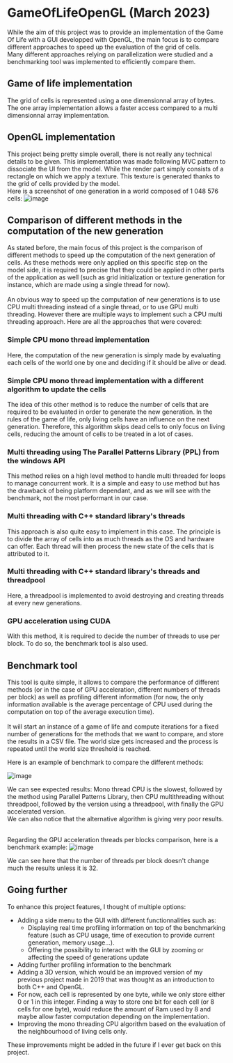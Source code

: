 # GameOfLifeOpenGL (March 2023)

While the aim of this project was to provide an implementation of the Game Of Life with a GUI developped with OpenGL, the main focus is to compare different
approaches to speed up the evaluation of the grid of cells. <br>
Many different approaches relying on parallelization were studied and a benchmarking tool was implemented to efficiently compare them.

## Game of life implementation

The grid of cells is represented using a one dimensionnal array of bytes. The one array implementation allows a faster access compared to a multi dimensionnal array implementation.

## OpenGL implementation

This project being pretty simple overall, there is not really any technical details to be given. This implementation was made following MVC pattern to dissociate the UI from 
the model. While the render part simply consists of a rectangle on which we apply a texture. This texture is generated thanks to the grid of cells provided by the model. <br>
Here is a screenshot of one generation in a world composed of 1 048 576 cells:
![image](https://user-images.githubusercontent.com/55114282/228110492-ce99012a-4f82-448b-8816-4ca1b3205545.png)

## Comparison of different methods in the computation of the new generation

As stated before, the main focus of this project is the comparison of different methods to speed up the computation of the next generation of cells. As these methods were only applied on
this specific step on the model side, it is required to precise that they could be applied in other parts of the application as well (such as grid initialization
or texture generation for instance, which are made using a single thread for now). <br> <br>
An obvious way to speed up the computation of new generations is to use CPU multi threading instead of a single thread, or to use GPU multi threading. However there are multiple ways
to implement such a CPU multi threading approach. Here are all the approaches that were covered: <br>

### Simple CPU mono thread implementation

Here, the computation of the new generation is simply made by evaluating each cells of the world one by one and deciding if it should be alive or dead.

### Simple CPU mono thread implementation with a different algorithm to update the cells 

The idea of this other method is to reduce the number of cells that are required to be evaluated in order to generate the new generation. In the rules of the game of life, 
only living cells have an influence on the next generation. Therefore, this algorithm skips dead cells to only focus on living cells, reducing the amount of cells to be 
treated in a lot of cases.

### Multi threading using The Parallel Patterns Library (PPL) from the windows API

This method relies on a high level method to handle multi threaded for loops to manage concurrent work. It is a simple and easy to use method but has the drawback of being
platform dependant, and as we will see with the benchmark, not the most performant in our case.

### Multi threading with C++ standard library's threads

This approach is also quite easy to implement in this case. The principle is to divide the array of cells into as much threads as the OS and hardware can offer. Each thread will then process the new state of the cells that is attributed to it.

### Multi threading with C++ standard library's threads and threadpool

Here, a threadpool is implemented to avoid destroying and creating threads at every new generations.

### GPU acceleration using CUDA

With this method, it is required to decide the number of threads to use per block. To do so, the benchmark tool is also used.

## Benchmark tool

This tool is quite simple, it allows to compare the performance of different methods (or in the case of GPU acceleration, different numbers of threads per block) as well as 
profiling different information (for now, the only information available is the average percentage of CPU used during the computation on top of the average execution time).<br> <br>
It will start an instance of a game of life and compute iterations for a fixed number of generations for the methods that we want to compare, and store the results in a CSV file. The world size gets increased and the process is repeated until the world size threshold is reached. <br>

Here is an example of benchmark to compare the different methods:

![image](https://user-images.githubusercontent.com/55114282/228109786-81969afd-76bb-4b01-a239-b13f8d9b37d9.png)

We can see expected results:
Mono thread CPU is the slowest, followed by the method using Parallel Patterns Library, then CPU multithreading without threadpool, followed by the version using a threadpool, with finally the GPU accelerated version.<br>
We can also notice that the alternative algorithm is giving very poor results. <br> <br>

Regarding the GPU acceleration threads per blocks comparison, here is a benchmark example:
![image](https://user-images.githubusercontent.com/55114282/228110085-9d325bed-773d-4e9e-a27a-af27a37a9f00.png)

We can see here that the number of threads per block doesn't change much the results unless it is 32.

## Going further

To enhance this project features, I thought of multiple options:
- Adding a side menu to the GUI with different functionnalities such as:
  - Displaying real time profiling information on top of the benchmarking feature (such as CPU usage, time of execution to provide current generation, memory usage...). 
  - Offering the possibility to interact with the GUI by zooming or affecting the speed of generations update
- Adding further profiling information to the benchmark
- Adding a 3D version, which would be an improved version of my previous project made in 2019 that was thought as an introduction to both C++ and OpenGL.
- For now, each cell is represented by one byte, while we only store either 0 or 1 in this integer. Finding a way to store one bit for each cell (or 8 cells for one byte), 
would reduce the amount of Ram used by 8 and maybe allow faster computation depending on the implementation.
- Improving the mono threading CPU algorithm based on the evaluation of the neighbourhood of living cells only.

These improvements might be added in the future if I ever get back on this project.
